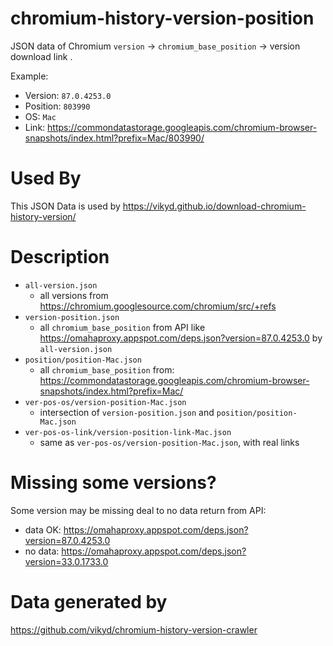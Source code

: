 # chromium-history-version-position

JSON data of Chromium `version` -> `chromium_base_position` -> version download link .

Example:

- Version: `87.0.4253.0`
- Position: `803990`
- OS: `Mac`
- Link: https://commondatastorage.googleapis.com/chromium-browser-snapshots/index.html?prefix=Mac/803990/

# Used By

This JSON Data is used by https://vikyd.github.io/download-chromium-history-version/

# Description

- `all-version.json`
  - all versions from https://chromium.googlesource.com/chromium/src/+refs
- `version-position.json`
  - all `chromium_base_position` from API like https://omahaproxy.appspot.com/deps.json?version=87.0.4253.0 by `all-version.json`
- `position/position-Mac.json`
  - all `chromium_base_position` from: https://commondatastorage.googleapis.com/chromium-browser-snapshots/index.html?prefix=Mac/
- `ver-pos-os/version-position-Mac.json`
  - intersection of `version-position.json` and `position/position-Mac.json`
- `ver-pos-os-link/version-position-link-Mac.json`
  - same as `ver-pos-os/version-position-Mac.json`, with real links

# Missing some versions?

Some version may be missing deal to no data return from API:

- data OK: https://omahaproxy.appspot.com/deps.json?version=87.0.4253.0
- no data: https://omahaproxy.appspot.com/deps.json?version=33.0.1733.0

# Data generated by

https://github.com/vikyd/chromium-history-version-crawler
